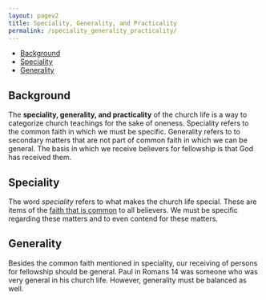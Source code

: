 ```yaml
---
layout: pagev2
title: Speciality, Generality, and Practicality
permalink: /speciality_generality_practicality/
---
```

- [Background](#background)
- [Speciality](#speciality)
- [Generality](#generality)

## Background

The **speciality, generality, and practicality** of the church life is a way to categorize church teachings for the sake of oneness. Speciality refers to the common faith in which we must be specific. Generality refers to to secondary matters that are not part of common faith in which we can be general. The basis in which we receive believers for fellowship is that God has received them.

## Speciality

The word *speciality* refers to what makes the church life special. These are items of the [faith that is common](../common_faith) to all believers. We must be specific regarding these matters and to even contend for these matters. 

## Generality

Besides the common faith mentioned in speciality, our receiving of persons for fellowship should be general. Paul in Romans 14 was someone who was very general in his church life. However, generality must be balanced as well.